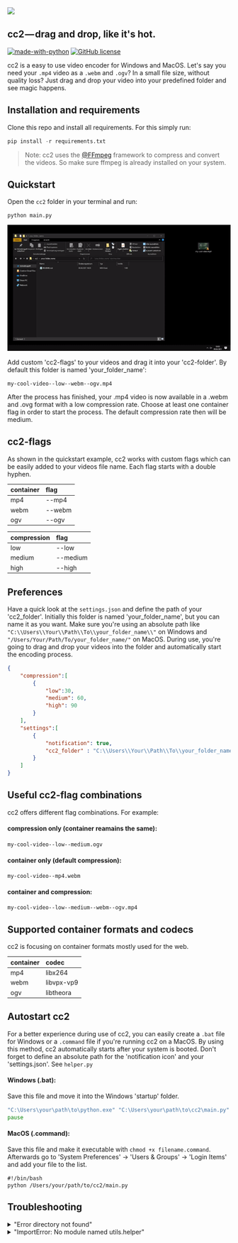<img src="http://pfuscha.cool:3000/" width="120"/>

cc2 — drag and drop, like it's hot.
-------------------------------------
[![made-with-python](https://img.shields.io/badge/Made%20with-Python-1f425f.svg)](https://www.python.org/) [![GitHub license](https://img.shields.io/github/license/Naereen/StrapDown.js.svg)](https://github.com/Naereen/StrapDown.js/blob/master/LICENSE)


cc2 is a easy to use video encoder for Windows and MacOS. Let's say you need your ```.mp4``` video as a ```.webm``` and ```.ogv```? In a small file size, without quality loss? Just drag and drop your video into your predefined folder and see magic happens.


Installation and requirements
-----------------------------
Clone this repo and install all requirements. For this simply run:
```python
pip install -r requirements.txt
```
> Note: cc2 uses the [@FFmpeg](https://www.ffmpeg.org/) framework to compress and convert the videos. So make sure ffmpeg is already installed on your system. 

Quickstart
----------
Open the ```cc2``` folder in your terminal and run:
```
python main.py
```

<img src="https://raw.githubusercontent.com/sebwinte/cc2/main/doc/cc2.gif" />

Add custom 'cc2-flags' to your videos and drag it into your 'cc2-folder'. By default this folder is named 'your_folder_name':
```
my-cool-video--low--webm--ogv.mp4
```
After the process has finished, your .mp4 video is now available in a .webm and .ovg format with a low compression rate. Choose at least one container flag in order to start the process. The default compression rate then will be medium.

cc2-flags
---------
As shown in the quickstart example, cc2 works with custom flags which can be easily added to your videos file name. Each flag starts with a double hyphen.

| container         | flag              |
| :------------     | :------------     |
| mp4               | --mp4             | 
| webm              | --webm            |   
| ogv               | --ogv             |   

| compression       | flag              |        
| :------------     | :------------     |
| low               | --low             | 
| medium            | --medium          |   
| high              | --high            |   

Preferences
-----------
Have a quick look at the ```settings.json``` and define the path of your 'cc2_folder'. Initially this folder is named 'your_folder_name', but you can name it as you want. Make sure you're using an absolute path like ```"C:\\Users\\Your\\Path\\To\\your_folder_name\\"``` on Windows and ```"/Users/Your/Path/To/your_folder_name/"``` on MacOS. During use, you're going to drag and drop your videos into the folder and automatically start the encoding process.

```json
{   
    "compression":[
        {
            "low":30,
            "medium": 60,
            "high": 90
        }
    ],
    "settings":[
        {
            "notification": true,
            "cc2_folder" : "C:\\Users\\Your\\Path\\To\\your_folder_name\\" 
        }
    ]
}
```
Useful cc2-flag combinations
----------------------------
cc2 offers different flag combinations. For example:
#### compression only (container reamains the same):
```
my-cool-video--low--medium.ogv
```
#### container only (default compression):
```
my-cool-video--mp4.webm
```
#### container and compression:
```
my-cool-video--low--medium--webm--ogv.mp4
```

Supported container formats and codecs
--------------------------------------
cc2 is focusing on container formats mostly used for the web.  

| container         | codec         |
| :------------     |:------------  |
| mp4               | libx264       | 
| webm              | libvpx-vp9    |   
| ogv               | libtheora     |   

Autostart cc2
-------------
For a better experience during use of cc2, you can easily create  a ```.bat``` file for Windows or a ```.command``` file if you're running cc2 on a MacOS. By using this method, cc2 automatically starts after your system is booted. Don't forget to define an absolute path for the 'notification icon' and your 'settings.json'. See ```helper.py```
#### Windows (.bat):
Save this file and move it into the Windows 'startup' folder. 
```bat
"C:\Users\your\path\to\python.exe" "C:\Users\your\path\to\cc2\main.py"
pause
```
#### MacOS (.command):
Save this file and make it executable with ```chmod +x filename.command```. Afterwards go to 'System Preferences' -> 'Users & Groups' -> 'Login Items' and add your file to the list.
```command
#!/bin/bash
python /Users/your/path/to/cc2/main.py
```

Troubleshooting
---------------
<details>
<summary>"Error directory not found"</summary>
<p>Make sure your 'cc2_folder' exists. Double check the path in the settings.json</p>  
</details>
<details>
<summary>"ImportError: No module named utils.helper"</summary>
<p>Python has to be at least version 3.6</p>  
</details>

